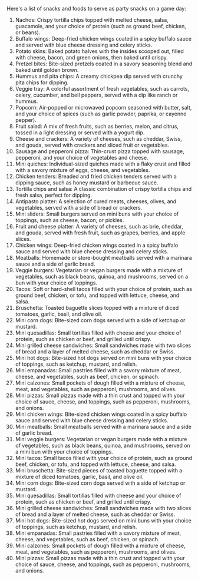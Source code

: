 Here's a list of snacks and foods to serve as party snacks on a game day:

1. Nachos: Crispy tortilla chips topped with melted cheese, salsa, guacamole, and your choice of protein (such as ground beef, chicken, or beans).
2. Buffalo wings: Deep-fried chicken wings coated in a spicy buffalo sauce and served with blue cheese dressing and celery sticks.
3. Potato skins: Baked potato halves with the insides scooped out, filled with cheese, bacon, and green onions, then baked until crispy.
4. Pretzel bites: Bite-sized pretzels coated in a savory seasoning blend and baked until golden brown.
5. Hummus and pita chips: A creamy chickpea dip served with crunchy pita chips for dipping.
6. Veggie tray: A colorful assortment of fresh vegetables, such as carrots, celery, cucumber, and bell peppers, served with a dip like ranch or hummus.
7. Popcorn: Air-popped or microwaved popcorn seasoned with butter, salt, and your choice of spices (such as garlic powder, paprika, or cayenne pepper).
8. Fruit salad: A mix of fresh fruits, such as berries, melon, and citrus, tossed in a light dressing or served with a yogurt dip.
9. Cheese and crackers: A variety of cheeses, such as cheddar, Swiss, and gouda, served with crackers and sliced fruit or vegetables.
10. Sausage and pepperoni pizza: Thin-crust pizza topped with sausage, pepperoni, and your choice of vegetables and cheese.
11. Mini quiches: Individual-sized quiches made with a flaky crust and filled with a savory mixture of eggs, cheese, and vegetables.
12. Chicken tenders: Breaded and fried chicken tenders served with a dipping sauce, such as honey mustard or barbecue sauce.
13. Tortilla chips and salsa: A classic combination of crispy tortilla chips and fresh salsa, perfect for dipping.
14. Antipasto platter: A selection of cured meats, cheeses, olives, and vegetables, served with a side of bread or crackers.
15. Mini sliders: Small burgers served on mini buns with your choice of toppings, such as cheese, bacon, or pickles.
16. Fruit and cheese platter: A variety of cheeses, such as brie, cheddar, and gouda, served with fresh fruit, such as grapes, berries, and apple slices.
17. Chicken wings: Deep-fried chicken wings coated in a spicy buffalo sauce and served with blue cheese dressing and celery sticks.
18. Meatballs: Homemade or store-bought meatballs served with a marinara sauce and a side of garlic bread.
19. Veggie burgers: Vegetarian or vegan burgers made with a mixture of vegetables, such as black beans, quinoa, and mushrooms, served on a bun with your choice of toppings.
20. Tacos: Soft or hard-shell tacos filled with your choice of protein, such as ground beef, chicken, or tofu, and topped with lettuce, cheese, and salsa.
21. Bruschetta: Toasted baguette slices topped with a mixture of diced tomatoes, garlic, basil, and olive oil.
22. Mini corn dogs: Bite-sized corn dogs served with a side of ketchup or mustard.
23. Mini quesadillas: Small tortillas filled with cheese and your choice of protein, such as chicken or beef, and grilled until crispy.
24. Mini grilled cheese sandwiches: Small sandwiches made with two slices of bread and a layer of melted cheese, such as cheddar or Swiss.
25. Mini hot dogs: Bite-sized hot dogs served on mini buns with your choice of toppings, such as ketchup, mustard, and relish.
26. Mini empanadas: Small pastries filled with a savory mixture of meat, cheese, and vegetables, such as beef, chicken, or spinach.
27. Mini calzones: Small pockets of dough filled with a mixture of cheese, meat, and vegetables, such as pepperoni, mushrooms, and olives.
28. Mini pizzas: Small pizzas made with a thin crust and topped with your choice of sauce, cheese, and toppings, such as pepperoni, mushrooms, and onions.
29. Mini chicken wings: Bite-sized chicken wings coated in a spicy buffalo sauce and served with blue cheese dressing and celery sticks.
30. Mini meatballs: Small meatballs served with a marinara sauce and a side of garlic bread.
31. Mini veggie burgers: Vegetarian or vegan burgers made with a mixture of vegetables, such as black beans, quinoa, and mushrooms, served on a mini bun with your choice of toppings.
32. Mini tacos: Small tacos filled with your choice of protein, such as ground beef, chicken, or tofu, and topped with lettuce, cheese, and salsa.
33. Mini bruschetta: Bite-sized pieces of toasted baguette topped with a mixture of diced tomatoes, garlic, basil, and olive oil.
34. Mini corn dogs: Bite-sized corn dogs served with a side of ketchup or mustard.
35. Mini quesadillas: Small tortillas filled with cheese and your choice of protein, such as chicken or beef, and grilled until crispy.
36. Mini grilled cheese sandwiches: Small sandwiches made with two slices of bread and a layer of melted cheese, such as cheddar or Swiss.
37. Mini hot dogs: Bite-sized hot dogs served on mini buns with your choice of toppings, such as ketchup, mustard, and relish.
38. Mini empanadas: Small pastries filled with a savory mixture of meat, cheese, and vegetables, such as beef, chicken, or spinach.
39. Mini calzones: Small pockets of dough filled with a mixture of cheese, meat, and vegetables, such as pepperoni, mushrooms, and olives.
40. Mini pizzas: Small pizzas made with a thin crust and topped with your choice of sauce, cheese, and toppings, such as pepperoni, mushrooms, and onions.